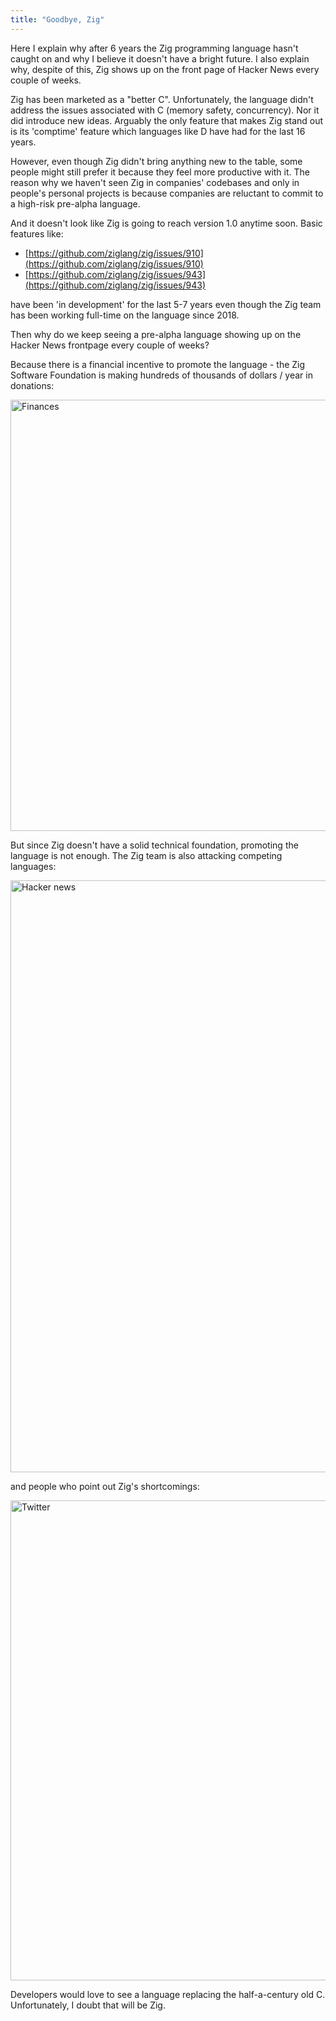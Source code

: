 ```yaml
---
title: "Goodbye, Zig"
---
```


Here I explain why after 6 years the Zig programming language hasn't caught on and why I believe it doesn't have a bright future. I also explain why, despite of this, Zig shows up on the front page of Hacker News every couple of weeks.

Zig has been marketed as a "better C". Unfortunately, the language didn't address the issues associated with C (memory safety, concurrency). Nor it did introduce new ideas. Arguably the only feature that makes Zig stand out is its 'comptime' feature which languages like D have had for the last 16 years.

However, even though Zig didn't bring anything new to the table, some people might still prefer it because they feel more productive with it. The reason why we haven't seen Zig in companies' codebases and only in people's personal projects is because companies are reluctant to commit to a high-risk pre-alpha language.

And it doesn't look like Zig is going to reach version 1.0 anytime soon. Basic features like:
- [https://github.com/ziglang/zig/issues/910](https://github.com/ziglang/zig/issues/910)
- [https://github.com/ziglang/zig/issues/943](https://github.com/ziglang/zig/issues/943)

have been 'in development' for the last 5-7 years even though the Zig team has been working full-time on the language since 2018.

Then why do we keep seeing a pre-alpha language showing up on the Hacker News frontpage every couple of weeks?

Because there is a financial incentive to promote the language - the Zig Software Foundation is making hundreds of thousands of dollars / year in donations:

<img width="690" alt="Finances" src="https://user-images.githubusercontent.com/116085775/196540578-f2114e5b-0188-4ea1-a869-a2a16ce4659f.png">

But since Zig doesn't have a solid technical foundation, promoting the language is not enough. The Zig team is also attacking competing languages:

<img width="947" alt="Hacker news" src="https://user-images.githubusercontent.com/116085775/196540629-71176776-de8a-41db-9dfb-ea3fc8dff8ff.png">

and people who point out Zig's shortcomings:

<img width="768" alt="Twitter" src="https://user-images.githubusercontent.com/116085775/196545451-51be0cc0-c8a9-4806-8788-65b010f63ead.png">

Developers would love to see a language replacing the half-a-century old C. Unfortunately, I doubt that will be Zig.
